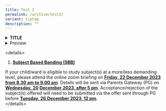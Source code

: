 ```yaml
---
title: Test 2
permalink: /archive/test2/
variant: tiptap
description: ""
---
```

<details class="isomer-details"><summary><strong>TITLE</strong></summary><div data-type="detailsContent" class="isomer-details-content"><pre><code>BODY CONTENT</code></pre></div></details><details class="isomer-details"><summary>Preview</summary><div data-type="detailsContent" class="isomer-details-content"><p>{% highlight ruby %} puts 'Expanded message' {% endhighlight %}</p></div></details><p>&lt;details&gt;</p><ol><li><p><strong><u>Subject Based Banding (SBB)</u></strong></p></li></ol><p>If your child/ward is eligible to study subject(s) at a more/less demanding level, please attend the online zoom briefing on <strong><u>Friday, 22 December 2023 from 8.30 am to 9.00 am</u></strong>. Details will be sent via Parents Gateway (PG) on <strong><u>Wednesday, 20</u> <u>December 2023, after 5 pm</u>. </strong>Acceptance/rejection of the subject(s) offered will need to be submitted via the offer sent through PG before <strong><u>Tuesday, 26 December 2023, 12 pm</u>.</strong><br>&lt;/details&gt;  </p><p></p>